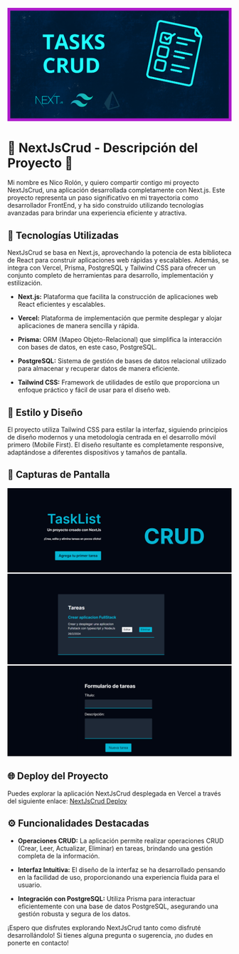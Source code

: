 ![Portada](/public/github-screen-portada.png)

# 🔷 NextJsCrud - Descripción del Proyecto 🔷

Mi nombre es Nico Rolón, y quiero compartir contigo mi proyecto NextJsCrud, una aplicación desarrollada completamente con Next.js. Este proyecto representa un paso significativo en mi trayectoria como desarrollador FrontEnd, y ha sido construido utilizando tecnologías avanzadas para brindar una experiencia eficiente y atractiva.

## 🚀 Tecnologías Utilizadas

NextJsCrud se basa en Next.js, aprovechando la potencia de esta biblioteca de React para construir aplicaciones web rápidas y escalables. Además, se integra con Vercel, Prisma, PostgreSQL y Tailwind CSS para ofrecer un conjunto completo de herramientas para desarrollo, implementación y estilización.

- **Next.js:** Plataforma que facilita la construcción de aplicaciones web React eficientes y escalables.

- **Vercel:** Plataforma de implementación que permite desplegar y alojar aplicaciones de manera sencilla y rápida.

- **Prisma:** ORM (Mapeo Objeto-Relacional) que simplifica la interacción con bases de datos, en este caso, PostgreSQL.

- **PostgreSQL:** Sistema de gestión de bases de datos relacional utilizado para almacenar y recuperar datos de manera eficiente.

- **Tailwind CSS:** Framework de utilidades de estilo que proporciona un enfoque práctico y fácil de usar para el diseño web.

## 🎨 Estilo y Diseño

El proyecto utiliza Tailwind CSS para estilar la interfaz, siguiendo principios de diseño modernos y una metodología centrada en el desarrollo móvil primero (Mobile First). El diseño resultante es completamente responsive, adaptándose a diferentes dispositivos y tamaños de pantalla.

## 📸 Capturas de Pantalla

![imagen 1](/public/github-screen-1.png)
![imagen 1](/public/github-screen-2.png)
![imagen 1](/public/github-screen-3.png)

## 🌐 Deploy del Proyecto

Puedes explorar la aplicación NextJsCrud desplegada en Vercel a través del siguiente enlace: [NextJsCrud Deploy]([http://localhost:3000/tasks](https://nextjs-crud-gs5uxzup5-nico9934.vercel.app/?vercelToolbarCode=CmE2a08TRciVzIj))

## ⚙️ Funcionalidades Destacadas

- **Operaciones CRUD:** La aplicación permite realizar operaciones CRUD (Crear, Leer, Actualizar, Eliminar) en tareas, brindando una gestión completa de la información.

- **Interfaz Intuitiva:** El diseño de la interfaz se ha desarrollado pensando en la facilidad de uso, proporcionando una experiencia fluida para el usuario.

- **Integración con PostgreSQL:** Utiliza Prisma para interactuar eficientemente con una base de datos PostgreSQL, asegurando una gestión robusta y segura de los datos.

¡Espero que disfrutes explorando NextJsCrud tanto como disfruté desarrollándolo! Si tienes alguna pregunta o sugerencia, ¡no dudes en ponerte en contacto!


